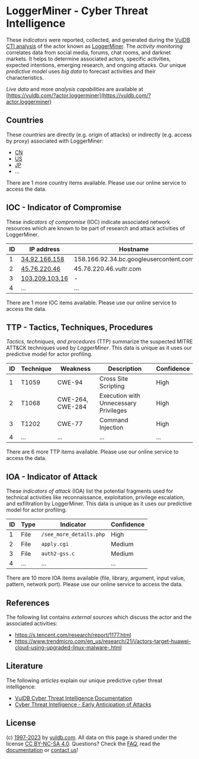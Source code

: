# LoggerMiner - Cyber Threat Intelligence

These _indicators_ were reported, collected, and generated during the [VulDB CTI analysis](https://vuldb.com/?kb.cti) of the actor known as [LoggerMiner](https://vuldb.com/?actor.loggerminer). The _activity monitoring_ correlates data from social media, forums, chat rooms, and darknet markets. It helps to determine associated actors, specific activities, expected intentions, emerging research, and ongoing attacks. Our unique _predictive model_ uses _big data_ to forecast activities and their characteristics.

_Live data_ and more _analysis capabilities_ are available at [https://vuldb.com/?actor.loggerminer](https://vuldb.com/?actor.loggerminer)

## Countries

These _countries_ are directly (e.g. origin of attacks) or indirectly (e.g. access by proxy) associated with LoggerMiner:

* [CN](https://vuldb.com/?country.cn)
* [US](https://vuldb.com/?country.us)
* [JP](https://vuldb.com/?country.jp)
* ...

There are 1 more country items available. Please use our online service to access the data.

## IOC - Indicator of Compromise

These _indicators of compromise_ (IOC) indicate associated network resources which are known to be part of research and attack activities of LoggerMiner.

ID | IP address | Hostname | Campaign | Confidence
-- | ---------- | -------- | -------- | ----------
1 | [34.92.166.158](https://vuldb.com/?ip.34.92.166.158) | 158.166.92.34.bc.googleusercontent.com | - | Medium
2 | [45.76.220.46](https://vuldb.com/?ip.45.76.220.46) | 45.76.220.46.vultr.com | - | Medium
3 | [103.209.103.16](https://vuldb.com/?ip.103.209.103.16) | - | - | High
4 | ... | ... | ... | ...

There are 1 more IOC items available. Please use our online service to access the data.

## TTP - Tactics, Techniques, Procedures

_Tactics, techniques, and procedures_ (TTP) summarize the suspected MITRE ATT&CK techniques used by _LoggerMiner_. This data is unique as it uses our predictive model for actor profiling.

ID | Technique | Weakness | Description | Confidence
-- | --------- | -------- | ----------- | ----------
1 | T1059 | CWE-94 | Cross Site Scripting | High
2 | T1068 | CWE-264, CWE-284 | Execution with Unnecessary Privileges | High
3 | T1202 | CWE-77 | Command Injection | High
4 | ... | ... | ... | ...

There are 6 more TTP items available. Please use our online service to access the data.

## IOA - Indicator of Attack

These _indicators of attack_ (IOA) list the potential fragments used for technical activities like reconnaissance, exploitation, privilege escalation, and exfiltration by LoggerMiner. This data is unique as it uses our predictive model for actor profiling.

ID | Type | Indicator | Confidence
-- | ---- | --------- | ----------
1 | File | `/see_more_details.php` | High
2 | File | `apply.cgi` | Medium
3 | File | `auth2-gss.c` | Medium
4 | ... | ... | ...

There are 10 more IOA items available (file, library, argument, input value, pattern, network port). Please use our online service to access the data.

## References

The following list contains _external sources_ which discuss the actor and the associated activities:

* https://s.tencent.com/research/report/1177.html
* https://www.trendmicro.com/en_us/research/21/j/actors-target-huawei-cloud-using-upgraded-linux-malware-.html

## Literature

The following _articles_ explain our unique predictive cyber threat intelligence:

* [VulDB Cyber Threat Intelligence Documentation](https://vuldb.com/?kb.cti)
* [Cyber Threat Intelligence - Early Anticipation of Attacks](https://www.scip.ch/en/?labs.20201022)

## License

(c) [1997-2023](https://vuldb.com/?kb.changelog) by [vuldb.com](https://vuldb.com/?kb.about). All data on this page is shared under the license [CC BY-NC-SA 4.0](https://creativecommons.org/licenses/by-nc-sa/4.0/). Questions? Check the [FAQ](https://vuldb.com/?kb.faq), read the [documentation](https://vuldb.com/?kb) or [contact us](https://vuldb.com/?contact)!
